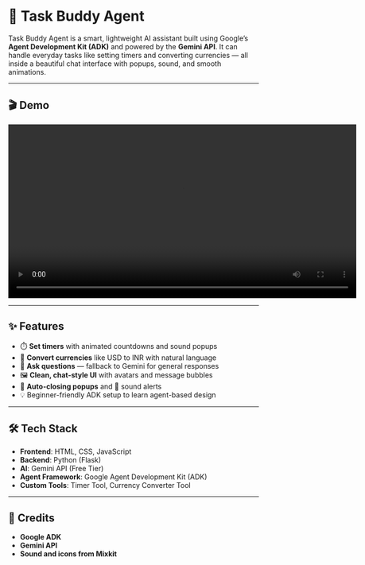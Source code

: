 # 🤖 Task Buddy Agent

Task Buddy Agent is a smart, lightweight AI assistant built using Google’s **Agent Development Kit (ADK)** and powered by the **Gemini API**. It can handle everyday tasks like setting timers and converting currencies — all inside a beautiful chat interface with popups, sound, and smooth animations.

---

## 🎬 Demo

<div align="center">
  <video width="700" controls>
    <source src="demo/Task Buddy.mp4" type="video/mp4">
    Your browser does not support the video tag.
  </video>
</div>

---

## ✨ Features

- ⏱️ **Set timers** with animated countdowns and sound popups  
- 💱 **Convert currencies** like USD to INR with natural language  
- 🧠 **Ask questions** — fallback to Gemini for general responses  
- 🖼️ **Clean, chat-style UI** with avatars and message bubbles  
- 🔔 **Auto-closing popups** and 🎵 sound alerts  
- 💡 Beginner-friendly ADK setup to learn agent-based design

---

## 🛠️ Tech Stack

- **Frontend**: HTML, CSS, JavaScript
- **Backend**: Python (Flask)
- **AI**: Gemini API (Free Tier)
- **Agent Framework**: Google Agent Development Kit (ADK)
- **Custom Tools**: Timer Tool, Currency Converter Tool

---

## 🙌 Credits
- **Google ADK**
- **Gemini API**
- **Sound and icons from Mixkit**


